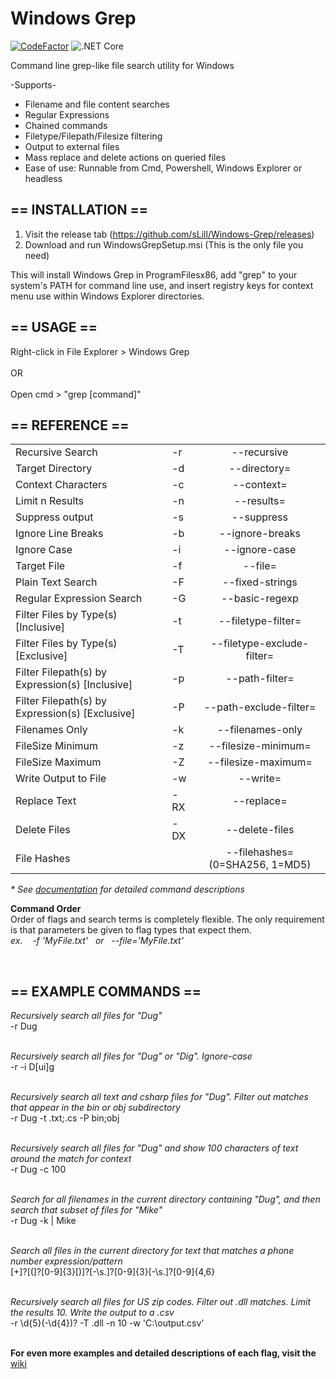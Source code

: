 <h1>Windows Grep</h1> 

[![CodeFactor](https://www.codefactor.io/repository/github/slill/windows-grep/badge)](https://www.codefactor.io/repository/github/slill/windows-grep)
![.NET Core](https://github.com/sLill/Windows-Grep/workflows/.NET%20Core/badge.svg)

Command line grep-like file search utility for Windows</br>

-Supports-</br>
- Filename and file content searches</br>
- Regular Expressions</br>
- Chained commands</br>
- Filetype/Filepath/Filesize filtering</br>
- Output to external files</br>
- Mass replace and delete actions on queried files</br>
- Ease of use: Runnable from Cmd, Powershell, Windows Explorer or headless</br>

<h2>== INSTALLATION ==</h2>

1. Visit the release tab (https://github.com/sLill/Windows-Grep/releases)
2. Download and run WindowsGrepSetup.msi (This is the only file you need)

This will install Windows Grep in ProgramFilesx86, add "grep" to your system's PATH for command line use, and insert registry keys for context menu use within Windows Explorer directories.

<h2>== USAGE ==</h2>
Right-click in File Explorer > Windows Grep
<br/><br/>
OR
<br/><br/>
Open cmd > "grep [command]"<br/>

<h2>== REFERENCE ==</h2>

|                           |    |                       |
| ------------------------- | -- | :-------------------: |
| Recursive Search          | -r | --recursive           |
| Target Directory          | -d | --directory=          |
| Context Characters        | -c | --context=            |
| Limit n Results           | -n | --results=            |
| Suppress output           | -s | --suppress            |
| Ignore Line Breaks        | -b | --ignore-breaks       |
| Ignore Case               | -i | --ignore-case         |
| Target File               | -f | --file=               |
| Plain Text Search         | -F | --fixed-strings       |
| Regular Expression Search | -G | --basic-regexp        |
| Filter Files by Type(s) [Inclusive]    | -t | --filetype-filter=    |
| Filter Files by Type(s) [Exclusive]    | -T | --filetype-exclude-filter= |
| Filter Filepath(s) by Expression(s) [Inclusive]    | -p | --path-filter=    |
| Filter Filepath(s) by Expression(s) [Exclusive]    | -P | --path-exclude-filter= |
| Filenames Only            | -k | --filenames-only      |
| FileSize Minimum          | -z | --filesize-minimum=   |
| FileSize Maximum          | -Z | --filesize-maximum=   |
| Write Output to File      | -w | --write=              |
| Replace Text              | -RX| --replace=            |
| Delete Files              | -DX| --delete-files        |
| File Hashes               |    | --filehashes=  (0=SHA256, 1=MD5)     |


<i>* See <a href="https://github.com/sLill/Windows-Grep/wiki/WindowsGrep.CommandFlags">documentation</a> for detailed command descriptions </i>

<b>Command Order</b></br>
Order of flags and search terms is completely flexible. The only requirement is that parameters be given to flag types that expect them.
<br/><i>ex. &nbsp;&nbsp; -f 'MyFile.txt' &nbsp; or &nbsp; --file='MyFile.txt'</i>

<br/>

<h2>== EXAMPLE COMMANDS ==</h2>

<i>Recursively search all files for "Dug"</i><br/>
-r Dug
<br/><br/>

<i>Recursively search all files for "Dug" or "Dig". Ignore-case</i><br/>
-r -i D[ui]g
<br/><br/>

<i>Recursively search all text and csharp files for "Dug". Filter out matches that appear in the bin or obj subdirectory</i><br/>
-r Dug -t .txt;.cs -P bin;obj
<br/><br/>

<i>Recursively search all files for "Dug" and show 100 characters of text around the match for context</i><br/>
-r Dug -c 100
<br/><br/>

<i>Search for all filenames in the current directory containing "Dug", and then search that subset of files for "Mike"</i><br/>
-r Dug -k | Mike
<br/><br/>

<i>Search all files in the current directory for text that matches a phone number expression/pattern</i><br/>
[\+]?[(]?[0-9]{3}[)]?[-\s\.]?[0-9]{3}[-\s\.]?[0-9]{4,6}
<br/><br/>

<i>Recursively search all files for US zip codes. Filter out .dll matches. Limit the results 10. Write the output to a .csv</i><br/>
-r \d{5}(-\d{4})? -T .dll -n 10 -w 'C:\output.csv'
<br/><br/>


<b>For even more examples and detailed descriptions of each flag, visit the</b> <a href="https://github.com/sLill/Windows-Grep/wiki/WindowsGrep.CommandFlags">wiki</a>

